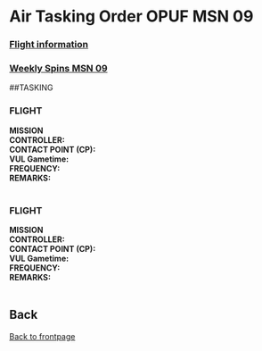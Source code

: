 # Air Tasking Order OPUF MSN 09


### [Flight information](/OPUF-Brief/Docs/Flights.html)
### [Weekly Spins MSN 09](/OPUF-Brief/Docs/SPINS_09.html)

##TASKING 
### FLIGHT
**MISSION**
<br>
**CONTROLLER:** 
<br>
**CONTACT POINT (CP):** 
<br>
**VUL Gametime:**
<br>
**FREQUENCY:** 
<br>
**REMARKS:** 
<br>
<br>

### FLIGHT
**MISSION**
<br>
**CONTROLLER:** 
<br>
**CONTACT POINT (CP):** 
<br>
**VUL Gametime:**
<br>
**FREQUENCY:** 
<br>
**REMARKS:** 
<br>
<br>









## Back
[Back to frontpage](https://132nd-vwing.github.io/OPUF-Brief/)